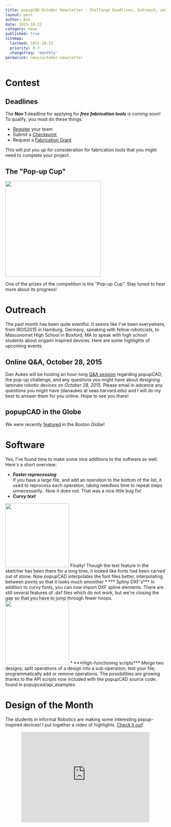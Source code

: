 ```yaml
---
title: popupCAD October Newsletter - Challenge Deadlines, Outreach, and Software Updates
layout: post
author: Dan
date: 2015-10-22
category: news
published: true
sitemap:
  lastmod: 2015-10-22
  priority: 0.7
  changefreq: 'monthly'
permalink: news/october-newsletter
---
```


Contest
========

## Deadlines

The **Nov 1** deadline for applying for ***free fabrication tools*** is coming soon!  To qualify, you must do these things:

* [Register](http://www.popupcad.org/contest/register/) your team
* Submit a [Checkpoint](http://www.popupcad.org/contest/team-checkpoint/)
* Request a [Fabrication Grant](http://www.popupcad.org/contest/fabrication-grant/)

This will put you up for consideration for fabrication tools that you might need to complete your project.

## The "Pop-up Cup"

<img src="{{site.baseurl}}/assets/images/2015-10-22-october-newsletter/popup-cup.jpg" height="300" />

One of the prizes of the competition is the "Pop-up Cup".  Stay tuned to hear more about its progress!

# Outreach

The past month has been quite eventful.  It seems like I've been everywhere, from IROS2015 in Hamburg, Germany, speaking with fellow roboticists, to Masconomet High School in Boxford, MA to speak with high school students about origami inspired devices.  Here are some highlights of upcoming events:

## Online Q&A, October 28, 2015

Dan Aukes will be hosting an hour-long [Q&A session](https://plus.google.com/u/0/events/cfr9rsrh3fu9lv8hmc4l0tknk6k?authkey=CJKWkeegxcf8UQ) regarding popupCAD, the pop-up challenge, and any questions you might have about designing laminate robotic devices on *October 28, 2015*.  Please email in advance any questions you might have (danaukes at seas.harvard.edu) and I will do my best to answer them for you online.  Hope to see you there!﻿

## popupCAD in the Globe

We were recently [featured](http://www.popupcad.org/news/2015/popupcad-in-the-globe/) in the Boston Globe!  

# Software

Yes, I've found time to make some nice additions to the software as well.  Here's a short overview:

* ***Faster reprocessing***  
If you have a large file, and add an operation to the bottom of the list, it used to reprocess each operation, taking needless time to repeat steps unnecessarily..  Now it does not.  That was a nice little bug fix!
* ***Curvy text***  
<img src="{{site.baseurl}}/assets/images/2015-10-22-october-newsletter/text.png" height="200" />  
Finally! Though the text feature in the sketcher has been there for a long time, it looked like fonts had been carved out of stone.  Now popupCAD interpolates the font files better, interpolating between points so that it looks much smoother
* *** Spliny DXF's***  
In  addition to curvy fonts, you can now import DXF spline elements.  There are still several features of .dxf files which do not work, but we're closing the gap so that you have to jump through fewer hoops.
<img src="{{site.baseurl}}/assets/images/2015-10-22-october-newsletter/wings.png" height="200" />  
* ***High-functioning scripts***  
Merge two designs; split operations of a design into a sub-operation; test your file; programmatically add or remove operations.  The possibilities are growing thanks to the API scripts now included with the popupCAD source code, found in popupcad/api_examples

# Design of the Month

The students in Informal Robotics are making some interesting popup-inspired devices!  I put together a video of highlights.  [Check it out](https://youtu.be/R5hGiN0Q5Qs)!
<section>
<style>.embed-container { position: relative; padding-bottom: 56.25%; height: 0; overflow: hidden; max-width: 80%; margin-left: 10%; margin-right: 10%} .embed-container iframe, .embed-container object, .embed-container embed { position: absolute; top: 0; left: 0; width: 100%; height: 100%;}</style>
<div class='embed-container'>
  <iframe src="https://www.youtube.com/embed/R5hGiN0Q5Qs?rel=0" frameborder='0' webkitAllowFullScreen mozallowfullscreen allowFullScreen></iframe>
</div>
</section>
